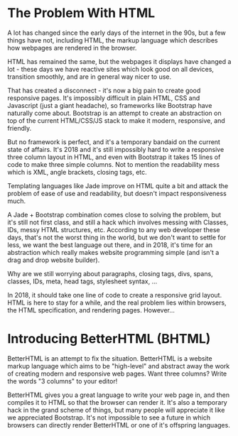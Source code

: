 # The Problem With HTML

A lot has changed since the early days of the internet in the 90s, but a few things have not, including HTML, the markup language which describes how webpages are rendered in the browser. 

HTML has remained the same, but the webpages it displays have changed a lot - these days we have reactive sites which look good on all devices, transition smoothly, and are in general way nicer to use.

That has created a disconnect - it's now a big pain to create good responsive pages. It's impossibly difficult in plain HTML, CSS and Javascript (just a giant headache), so frameworks like Bootstrap have naturally come about. Bootstrap is an attempt to create an abstraction on top of the current HTML/CSS/JS stack to make it modern, responsive, and friendly.

But no framework is perfect, and it's a temporary bandaid on the current state of affairs. It's 2018 and it's still impossibly hard to write a responsive three column layout in HTML, and even with Bootstrap it takes 15 lines of code to make three simple columns. Not to mention the readability mess which is XML, angle brackets, closing tags, etc.

Templating languages like Jade improve on HTML quite a bit and attack the problem of ease of use and readability, but doesn't impact responsiveness much. 

A Jade + Bootstrap combination comes close to solving the problem, but it's still not first class, and still a hack which involves messing with Classes, IDs, messy HTML structures, etc. According to any web developer these days, that's not the worst thing in the world, but we don't want to settle for less, we want the best language out there, and in 2018, it's time for an abstraction which really makes website programming simple (and isn't a drag and drop website builder).

Why are we still worrying about paragraphs, closing tags, divs, spans, classes, IDs, meta, head tags, stylesheet syntax, ...

In 2018, it should take one line of code to create a responsive grid layout. HTML is here to stay for a while, and the real problem lies within browsers, the HTML specification, and rendering pages. However... 

# Introducing BetterHTML (BHTML)

BetterHTML is an attempt to fix the situation. BetterHTML is a website markup language which aims to be "high-level" and abstract away the work of creating modern and responsive web pages. Want three columns? Write the words "3 columns" to your editor!

BetterHTML gives you a great language to write your web page in, and then compiles it to HTML so that the browser can render it. It's also a temporary hack in the grand scheme of things, but many people will appreciate it like we appreciated Bootstrap. It's not impossible to see a future in which browsers can directly render BetterHTML or one of it's offspring languages.
